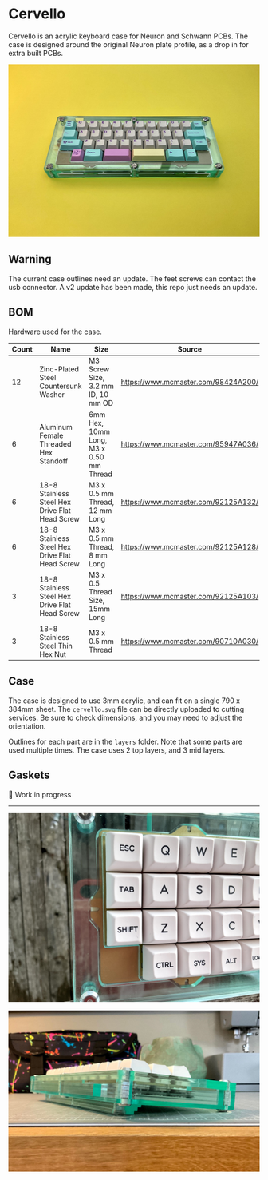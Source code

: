 # Cervello

Cervello is an acrylic keyboard case for Neuron and Schwann PCBs. The case is designed around the original Neuron plate profile, as a drop in for extra built PCBs.

![Cervello Ortho](/assets/cervello-yellow.jpg)

## Warning

The current case outlines need an update. The feet screws can contact the usb connector. A v2 update has been made, this repo just needs an update.

## BOM

Hardware used for the case.

| Count | Name | Size | Source |
|-------|------|------|--------|
| 12 | Zinc-Plated Steel Countersunk Washer | M3 Screw Size, 3.2 mm ID, 10 mm OD | https://www.mcmaster.com/98424A200/ |
| 6 | Aluminum Female Threaded Hex Standoff | 6mm Hex, 10mm Long, M3 x 0.50 mm Thread | https://www.mcmaster.com/95947A036/ |
| 6 | 18-8 Stainless Steel Hex Drive Flat Head Screw | M3 x 0.5 mm Thread, 12 mm Long | https://www.mcmaster.com/92125A132/ |
| 6 | 18-8 Stainless Steel Hex Drive Flat Head Screw | M3 x 0.5 mm Thread, 8 mm Long | https://www.mcmaster.com/92125A128/ |
| 3 | 18-8 Stainless Steel Hex Drive Flat Head Screw | M3 x 0.5 Thread Size, 15mm Long | https://www.mcmaster.com/92125A103/ |
| 3 | 18-8 Stainless Steel Thin Hex Nut | M3 x 0.5 mm Thread | https://www.mcmaster.com/90710A030/ |


## Case

The case is designed to use 3mm acrylic, and can fit on a single 790 x 384mm sheet. The `cervello.svg` file can be directly uploaded to cutting services. Be sure to check dimensions, and you may need to adjust the orientation.

Outlines for each part are in the `layers` folder. Note that some parts are used multiple times. The case uses 2 top layers, and 3 mid layers.

## Gaskets

🚧 Work in progress

------

![Detail](/assets/detail.jpg)


![Backside](/assets/backside.jpg)